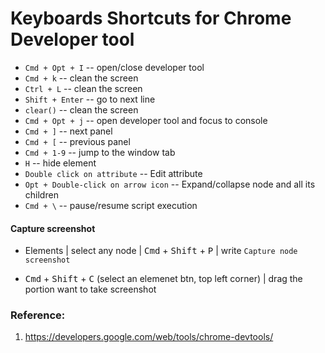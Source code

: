# Keyboards Shortcuts for Chrome Developer tool
* `Cmd + Opt + I`                    -- open/close developer tool
* `Cmd + k`                          -- clean the screen
* `Ctrl + L`                         -- clean the screen
* `Shift + Enter`                    -- go to next line
* `clear()`                          -- clean the  screen
* `Cmd + Opt + j`                    -- open developer tool and focus to console
* `Cmd + ]`                          -- next panel
* `Cmd + [`                          -- previous panel
* `Cmd + 1-9`                        -- jump to the window tab
* `H`                                -- hide element
* `Double click on attribute`        -- Edit attribute
* `Opt + Double-click on arrow icon` -- Expand/collapse node and all its children
* `Cmd + \`                          -- pause/resume script execution


#### Capture screenshot
* Elements | select any node | <kbd>Cmd</kbd> + <kbd>Shift</kbd> + <kbd>P</kbd> | write `Capture node screenshot`

* <kbd>Cmd</kbd> + <kbd>Shift</kbd> + <kbd>C</kbd> (select an elemenet btn, top left corner) | drag the portion want to take screenshot

### Reference:
1. https://developers.google.com/web/tools/chrome-devtools/